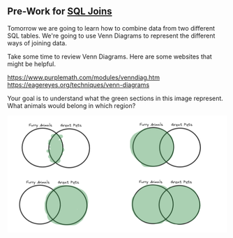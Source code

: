 ## Pre-Work for [SQL Joins](/Mod2/Lessons/Week3/SQLJoins.md)

Tomorrow we are going to learn how to combine data from two different SQL tables. We're going to use Venn Diagrams to represent the different ways of joining data.

Take some time to review Venn Diagrams. Here are some websites that might be helpful.

https://www.purplemath.com/modules/venndiag.htm
https://eagereyes.org/techniques/venn-diagrams

Your goal is to understand what the green sections in this image represent. What animals would belong in which region?

<p align='center'>
  <img src='../../Images/Week3/venn_diagrams.png'>
</p>


